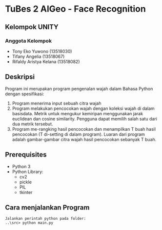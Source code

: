 # TuBes 2 AlGeo - Face Recognition

## Kelompok UNITY

### Anggota Kelompok

- Tony Eko Yuwono  (13518030)
- Tifany Angelia  (13518067)
- Rifaldy Aristya Kelana (13518082)

## Deskripsi

Program ini merupakan program pengenalan wajah dalam Bahasa Python dengan spesifikasi:

1. Program menerima input sebuah citra wajah
2. Program melakukan pencocokan wajah dengan koleksi wajah di dalam
    basisdata. Metrik untuk mengukur kemiripan menggunakan jarak euclidean dan
    cosine similarity. Pengguna dapat memilih salah satu dari dua metrik tersebut.
3. Program me-rangking hasil pencocokan dan menampilkan T buah hasil
    pencocokan (T di-setting di dalam program). Luaran dari program adalah
    gambar-gambar citra wajah hasil pencocokan sebanyak T buah.

## Prerequisites

- Python 3
- Python Library:
  - cv2
  - pickle
  - PIL
  - tkinter

## Cara menjalankan Program

    Jalankan perintah python pada folder: 
    ..\src> python main.py
